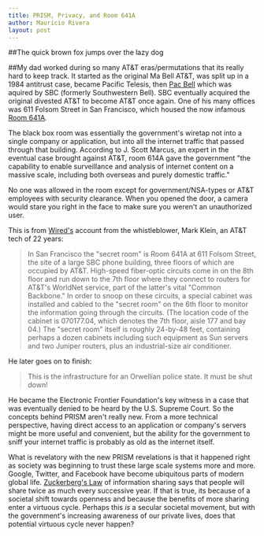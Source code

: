 ```yaml
---
title: PRISM, Privacy, and Room 641A
author: Mauricio Rivera
layout: post
---
```


##The quick brown fox jumps over the lazy dog

##My dad worked during so many AT&T eras/permutations that its really hard to keep track. It started as the original Ma Bell AT&T, was split up in a 1984 antitrust case, became Pacific Telesis, then [Pac Bell](http://en.wikipedia.org/wiki/Pacific_Bell) which was aquired by SBC (formerly Southwestern Bell). SBC eventually acquired the original divested AT&T to become AT&T once again. One of his many offices was 611 Folsom Street in San Francisco, which housed the now infamous [Room 641A](http://en.wikipedia.org/wiki/Room_641A). 

The black box room was essentially the government's wiretap not into a single company or application, but into all the internet traffic that passed through that building. According to J. Scott Marcus, an expert in the eventual case brought against AT&T, room 614A gave the government "the capability to enable surveillance and analysis of internet content on a massive scale, including both overseas and purely domestic traffic."

No one was allowed in the room except for government/NSA-types or AT&T employees with security clearance. When you opened the door, a camera would stare you right in the face to make sure you weren't an unauthorized user.

This is from [Wired's](http://www.wired.com/science/discoveries/news/2006/05/70908) account from the whistleblower, Mark Klein, an AT&T tech of 22 years:

>In San Francisco the "secret room" is Room 641A at 611 Folsom Street, the site of a large SBC phone building, three floors of which are occupied by AT&T. High-speed fiber-optic circuits come in on the 8th floor and run down to the 7th floor where they connect to routers for AT&T's WorldNet service, part of the latter's vital "Common Backbone." In order to snoop on these circuits, a special cabinet was installed and cabled to the "secret room" on the 6th floor to monitor the information going through the circuits. (The location code of the cabinet is 070177.04, which denotes the 7th floor, aisle 177 and bay 04.) The "secret room" itself is roughly 24-by-48 feet, containing perhaps a dozen cabinets including such equipment as Sun servers and two Juniper routers, plus an industrial-size air conditioner.

He later goes on to finish:

>This is the infrastructure for an Orwellian police state. It must be shut down!

He became the Electronic Frontier Foundation's key witness in a case that was eventually denied to be heard by the U.S. Supreme Court. So the concepts behind PRISM aren't really new. From a more technical perspective, having direct access to an application or company's servers might be more useful and convenient, but the ability for the government to sniff your internet traffic is probably as old as the internet itself.  

What is revelatory with the new PRISM revelations is that it happened right as society was beginning to trust these large scale systems more and more. Google, Twitter, and Facebook have become ubiquitous parts of modern global life. [Zuckerberg's Law](http://bits.blogs.nytimes.com/2008/11/06/zuckerbergs-law-of-information-sharing/) of information sharing says that people will share twice as much every successive year. If that is true, its because of a societal shift towards openness and because the benefits of more sharing enter a virtuous cycle. Perhaps this *is* a secular societal movement, but with the government's increasing awareness of our private lives, does that potential virtuous cycle never happen?  



